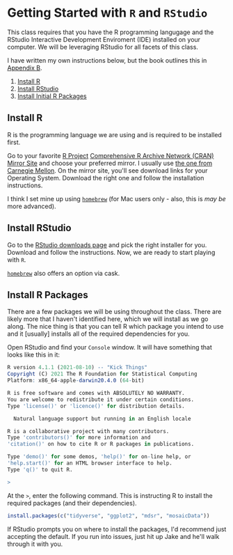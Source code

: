 # Getting Started with `R` and `RStudio`

This class requires that you have the R programming langugage and the RStudio 
Interactive Development Enviroment (IDE) installed on your computer. We will be 
leveraging RStudio for all facets of this class. 

I have written my own instructions below, but the book outlines this in 
[Appendix B](https://mdsr-book.github.io/mdsr2e/ch-R.html#appR:install).

1. [Install R](#install-r)
2. [Install RStudio](#install-rstudio)
3. [Install Initial R Packages](#install-r-packages)

## Install R

R is the programming language we are using and is required to be installed first.

Go to your favorite [R Project](https://www.r-project.org)
[Comprehensive R Archive Network (CRAN) Mirror Site](https://cran.r-project.org/mirrors.html)
and choose your preferred mirror. I usually use
[the one from Carnegie Mellon](http://lib.stat.cmu.edu/R/CRAN/). On the mirror
site, you'll see download links for your Operating System. Download the right
one and follow the installation instructions.

I think I set mine up using [`homebrew`](https://formulae.brew.sh/formula/r) 
(for Mac users only - also, this is *may be* more advanced). 

## Install RStudio

Go to the
[RStudio downloads page](https://www.rstudio.com/products/rstudio/download/#download)
and pick the right installer for you. Download and follow the instructions. Now,
we are ready to start playing with `R`.

[`homebrew`](https://formulae.brew.sh/cask/rstudio) also offers an option via cask.

## Install R Packages

There are a few packages we will be using throughout the class. There are likely 
more that I haven't identified here, which we will install as we go along. 
The nice thing is that you can tell R which package you intend to use 
and it [usually] installs all of the required dependencies for you.

Open RStudio and find your `Console` window. It will have something that looks
like this in it:

``` r
R version 4.1.1 (2021-08-10) -- "Kick Things"
Copyright (C) 2021 The R Foundation for Statistical Computing
Platform: x86_64-apple-darwin20.4.0 (64-bit)

R is free software and comes with ABSOLUTELY NO WARRANTY.
You are welcome to redistribute it under certain conditions.
Type 'license()' or 'licence()' for distribution details.

  Natural language support but running in an English locale

R is a collaborative project with many contributors.
Type 'contributors()' for more information and
'citation()' on how to cite R or R packages in publications.

Type 'demo()' for some demos, 'help()' for on-line help, or
'help.start()' for an HTML browser interface to help.
Type 'q()' to quit R.

>
```

At the `>`, enter the following command. This is instructing R to install the
required packages (and their dependencies).

``` r
install.packages(c("tidyverse", "ggplot2", "mdsr", "mosaicData"))
```

If RStudio prompts you on where to install the packages, I'd recommend just
accepting the default. If you run into issues, just hit up Jake and
he'll walk through it with you.